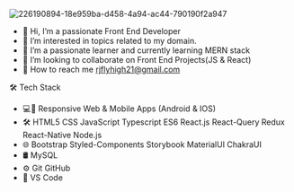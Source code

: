 ![226190894-18e959ba-d458-4a94-ac44-790190f2a947](https://github.com/Ruby-Jain/Ruby-Jain/assets/74794352/3d67a227-81bb-4b5d-849c-d8b53fc2c460)


- 👋 Hi, I’m a passionate Front End Developer
- 👀 I’m interested in topics related to my domain.
- 🌱 I’m a passionate learner and currently learning MERN stack
- 💞️ I’m looking to collaborate on Front End Projects(JS & React)
- 📩 How to reach me rjflyhigh21@gmail.com

🛠  Tech Stack

- 💻📱  Responsive Web & Mobile Apps (Android & IOS)
- 🛠    HTML5 CSS JavaScript Typescript ES6 React.js React-Query Redux React-Native Node.js
- 🌐    Bootstrap Styled-Components Storybook MaterialUI ChakraUI
- 🛢    MySQL
- ⚙️     Git GitHub 
- 🔧    VS Code

